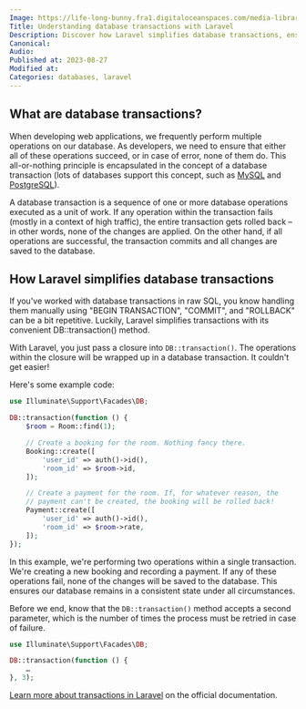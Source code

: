 ```yaml
---
Image: https://life-long-bunny.fra1.digitaloceanspaces.com/media-library/production/49/6670916_irmo0q.png
Title: Understanding database transactions with Laravel
Description: Discover how Laravel simplifies database transactions, ensuring all-or-nothing operations and maintaining consistent database state.
Canonical: 
Audio:
Published at: 2023-08-27
Modified at: 
Categories: databases, laravel
---
```


## What are database transactions?

When developing web applications, we frequently perform multiple operations on our database. As developers, we need to ensure that either all of these operations succeed, or in case of error, none of them do. This all-or-nothing principle is encapsulated in the concept of a database transaction (lots of databases support this concept, such as [MySQL](https://dev.mysql.com/doc/refman/8.0/en/commit.html) and [PostgreSQL](https://www.postgresql.org/docs/current/tutorial-transactions.html)).

A database transaction is a sequence of one or more database operations executed as a unit of work. If any operation within the transaction fails (mostly in a context of high traffic), the entire transaction gets rolled back – in other words, none of the changes are applied. On the other hand, if all operations are successful, the transaction commits and all changes are saved to the database.

## How Laravel simplifies database transactions

If you've worked with database transactions in raw SQL, you know handling them manually using "BEGIN TRANSACTION", "COMMIT", and "ROLLBACK" can be a bit repetitive. Luckily, Laravel simplifies transactions with its convenient DB::transaction() method.

With Laravel, you just pass a closure into `DB::transaction()`. The operations within the closure will be wrapped up in a database transaction. It couldn't get easier!

Here's some example code:

```php
use Illuminate\Support\Facades\DB;

DB::transaction(function () {
    $room = Room::find(1);

    // Create a booking for the room. Nothing fancy there.
    Booking::create([
        'user_id' => auth()->id(),
        'room_id' => $room->id,
    ]);

    // Create a payment for the room. If, for whatever reason, the
    // payment can't be created, the booking will be rolled back!
    Payment::create([
        'user_id' => auth()->id(),
        'room_id' => $room->rate,
    ]);
});
```

In this example, we're performing two operations within a single transaction. We're creating a new booking and recording a payment. If any of these operations fail, none of the changes will be saved to the database. This ensures our database remains in a consistent state under all circumstances.

Before we end, know that the `DB::transaction()` method accepts a second parameter, which is the number of times the process must be retried in case of failure.

```php
use Illuminate\Support\Facades\DB;

DB::transaction(function () {
    …
}, 3);
```

[Learn more about transactions in Laravel](https://laravel.com/docs/10.x/database#database-transactions) on the official documentation.